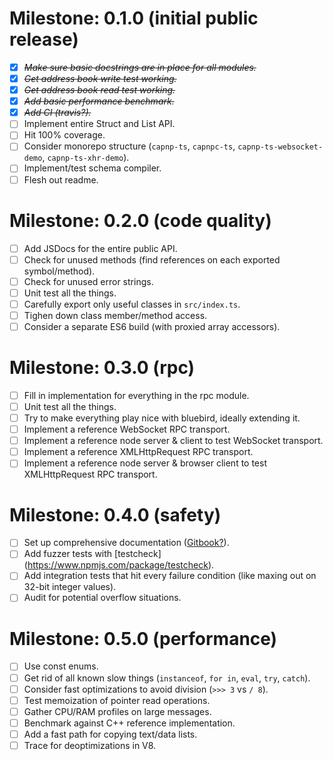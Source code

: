 # Milestone: 0.1.0 (initial public release)

* [X] ~~*Make sure basic docstrings are in place for all modules.*~~
* [X] ~~*Get address book write test working.*~~
* [X] ~~*Get address book read test working.*~~
* [X] ~~*Add basic performance benchmark.*~~
* [X] ~~*Add CI (travis?).*~~
* [ ] Implement entire Struct and List API.
* [ ] Hit 100% coverage.
* [ ] Consider monorepo structure (`capnp-ts`, `capnpc-ts`, `capnp-ts-websocket-demo`, `capnp-ts-xhr-demo`).
* [ ] Implement/test schema compiler.
* [ ] Flesh out readme.

# Milestone: 0.2.0 (code quality)

* [ ] Add JSDocs for the entire public API.
* [ ] Check for unused methods (find references on each exported symbol/method).
* [ ] Check for unused error strings.
* [ ] Unit test all the things.
* [ ] Carefully export only useful classes in `src/index.ts`.
* [ ] Tighen down class member/method access.
* [ ] Consider a separate ES6 build (with proxied array accessors).

# Milestone: 0.3.0 (rpc)

* [ ] Fill in implementation for everything in the rpc module.
* [ ] Unit test all the things.
* [ ] Try to make everything play nice with bluebird, ideally extending it.
* [ ] Implement a reference WebSocket RPC transport.
* [ ] Implement a reference node server & client to test WebSocket transport.
* [ ] Implement a reference XMLHttpRequest RPC transport.
* [ ] Implement a reference node server & browser client to test XMLHttpRequest RPC transport.

# Milestone: 0.4.0 (safety)

* [ ] Set up comprehensive documentation ([Gitbook?](https://www.gitbook.com/)).
* [ ] Add fuzzer tests with [testcheck] (https://www.npmjs.com/package/testcheck).
* [ ] Add integration tests that hit every failure condition (like maxing out on 32-bit integer values).
* [ ] Audit for potential overflow situations.

# Milestone: 0.5.0 (performance)

* [ ] Use const enums.
* [ ] Get rid of all known slow things (`instanceof`, `for in`, `eval`, `try`, `catch`).
* [ ] Consider fast optimizations to avoid division (`>>> 3` vs `/ 8`).
* [ ] Test memoization of pointer read operations.
* [ ] Gather CPU/RAM profiles on large messages.
* [ ] Benchmark against C++ reference implementation.
* [ ] Add a fast path for copying text/data lists.
* [ ] Trace for deoptimizations in V8.
